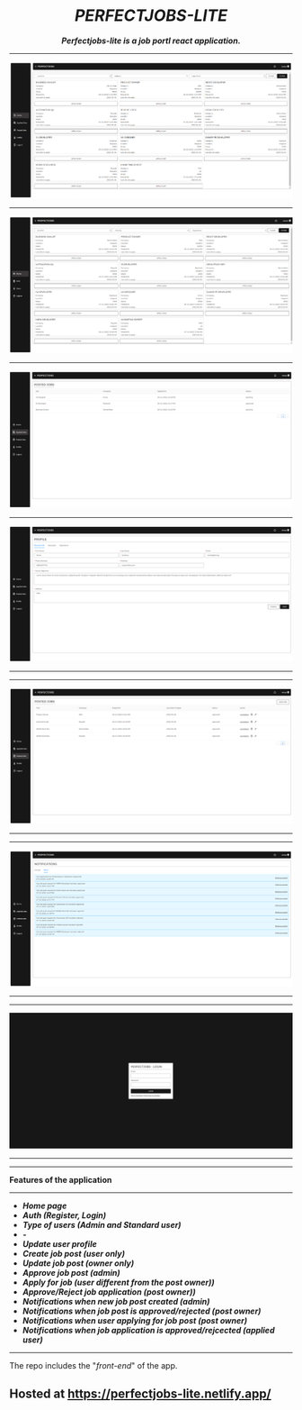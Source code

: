 <h1 align="center"><i>PERFECTJOBS-LITE</i></h1>

**_<p align="center">Perfectjobs-lite is a job portl react application.</p>_**

<hr />

<p align="center">
  <a href="https://perfectjobs-lite.netlify.app/">
    <img src="./imgs/home.png" />
    <hr />
    <img src="./imgs/admin-view.png" />
    <hr />
    <img src="./imgs/applied-jobs.png" />
    <hr />
    <img src="./imgs/user-profile.png" />
    <hr />
    <hr />
    <img src="./imgs/posted-jobs.png" />
    <hr />
    <hr />
    <img src="./imgs/notifications.png" />
    <hr />
    <hr />
    <img src="./imgs/login.png" />
    <hr />

  </a>
<p>



  <hr />
  
  __Features of the application__
  
   <hr />

  - <i><b>Home page</b></i>
  - <i><b>Auth (Register, Login)</b></i>
  - <i><b>Type of users (Admin and Standard user)</b></i>
  - <i><b>-</b></i>
  - <i><b>Update user profile</b></i>
  - <i><b>Create job post (user only)</b></i>
  - <i><b>Update job post (owner only)</b></i>
  - <i><b>Approve job post (admin)</b></i>
  - <i><b>Apply for job (user different from the post owner))</b></i>
  - <i><b>Approve/Reject job application (post owner))</b></i>
  - <i><b>Notifications when new job post created (admin)</b></i>
  - <i><b>Notifications when job post is approved/rejected (post owner)</b></i>
  - <i><b>Notifications when user applying for job post (post owner)</b></i>
  - <i><b>Notifications when job application is approved/rejcected (applied user)</b></i>

  <hr />

  The repo includes the "<i>front-end</i>" of the app.

<h2>Hosted at <a href="https://perfectjobs-lite.netlify.app/" />https://perfectjobs-lite.netlify.app/</h2>
